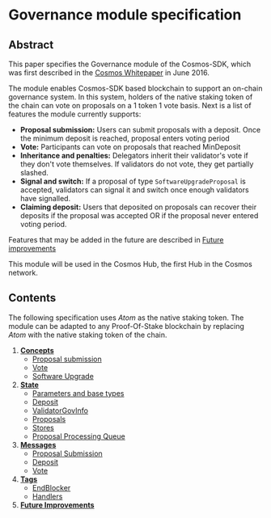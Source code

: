 # Governance module specification

## Abstract

This paper specifies the Governance module of the Cosmos-SDK, which was first described in the [Cosmos Whitepaper](https://cosmos.network/about/whitepaper) in June 2016.

The module enables Cosmos-SDK based blockchain to support an on-chain governance system. In this system, holders of the native staking token of the chain can vote on proposals on a 1 token 1 vote basis. Next is a list of features the module currently supports:

- **Proposal submission:** Users can submit proposals with a deposit. Once the minimum deposit is reached, proposal enters voting period
- **Vote:** Participants can vote on proposals that reached MinDeposit
- **Inheritance and penalties:** Delegators inherit their validator's vote if they don't vote themselves. If validators do not vote, they get partially slashed.
- **Signal and switch:** If a proposal of type `SoftwareUpgradeProposal` is accepted, validators can signal it and switch once enough validators have signalled.
- **Claiming deposit:** Users that deposited on proposals can recover their deposits if the proposal was accepted OR if the proposal never entered voting period.

Features that may be added in the future are described in [Future improvements](future_improvements.md)

This module will be used in the Cosmos Hub, the first Hub in the Cosmos network.


## Contents

The following specification uses *Atom* as the native staking token. The module can be adapted to any Proof-Of-Stake blockchain by replacing *Atom* with the native staking token of the chain.

1. **[Concepts](01_concepts.md)**
    - [Proposal submission](01_concepts.md#proposal-submission)
    - [Vote](01_concepts.md#vote)
    - [Software Upgrade](01_concepts.md#software-upgrade)
2. **[State](02_state.md)**
    - [Parameters and base types](02_state.md#parameters-and-base-types)
    - [Deposit](02_state.md#deposit)
    - [ValidatorGovInfo](02_state.md#validatorgovinfo)
    - [Proposals](02_state.md#proposals)
    - [Stores](02_state.md#stores)
    - [Proposal Processing Queue](02_state.md#proposal-processing-queue)
3. **[Messages](03_messages.md)**
    - [Proposal Submission](03_messages.md#proposal-submission)
    - [Deposit](03_messages.md#deposit)
    - [Vote](03_messages.md#vote)
4. **[Tags](04_tags.md)**
    - [EndBlocker](04_tags.md#endblocker)
    - [Handlers](04_tags.md#handlers)
5. **[Future Improvements](05_future_improvements.md)**
